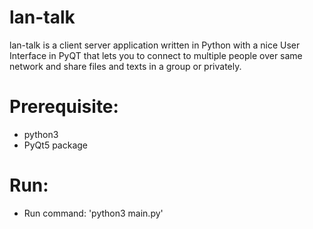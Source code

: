 # lan-talk

lan-talk is a client server application written in Python with a nice User Interface in PyQT that lets you to connect to multiple people over same network and share files and texts in a group or privately.

# Prerequisite:

- python3
- PyQt5 package

# Run:

- Run command: 'python3 main.py'



